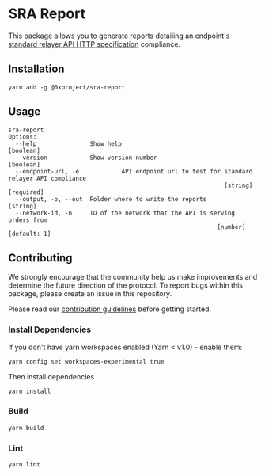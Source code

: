 # SRA Report

This package allows you to generate reports detailing an endpoint's [standard relayer API HTTP specification](https://github.com/0xProject/standard-relayer-api/blob/master/http/v0.md) compliance.

## Installation

`yarn add -g @0xproject/sra-report`

## Usage

```
sra-report
Options:
  --help               Show help                                       [boolean]
  --version            Show version number                             [boolean]
  --endpoint-url, -e            API endpoint url to test for standard relayer API compliance
                                                             [string] [required]
  --output, -o, --out  Folder where to write the reports                [string]
  --network-id, -n     ID of the network that the API is serving orders from
                                                           [number] [default: 1]
```

## Contributing

We strongly encourage that the community help us make improvements and determine the future direction of the protocol. To report bugs within this package, please create an issue in this repository.

Please read our [contribution guidelines](../../CONTRIBUTING.md) before getting started.

### Install Dependencies

If you don't have yarn workspaces enabled (Yarn < v1.0) - enable them:

```bash
yarn config set workspaces-experimental true
```

Then install dependencies

```bash
yarn install
```

### Build

```bash
yarn build
```

### Lint

```bash
yarn lint
```
